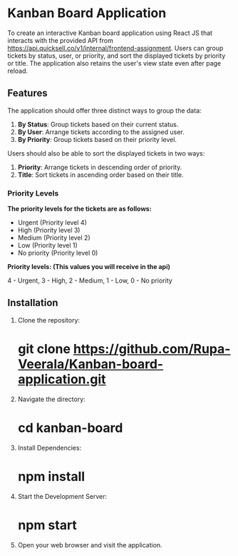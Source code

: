# Kanban Board Application
To create an interactive Kanban board application using React JS that interacts with the provided API from  https://api.quicksell.co/v1/internal/frontend-assignment.
Users can group tickets by status, user, or priority, and sort the displayed tickets by priority or title. The application also retains the user's view state even after page reload.
## Features
The application should offer three distinct ways to group the data:

1. **By Status**: Group tickets based on their current status.
2. **By User**: Arrange tickets according to the assigned user.
3. **By Priority**: Group tickets based on their priority level.

Users should also be able to sort the displayed tickets in two ways:

1. **Priority**: Arrange tickets in descending order of priority.
2. **Title**: Sort tickets in ascending order based on their title.

### Priority Levels

**The priority levels for the tickets are as follows:**

- Urgent (Priority level 4)
- High (Priority level 3)
- Medium (Priority level 2)
- Low (Priority level 1)
- No priority (Priority level 0)

**Priority levels: (This values you will receive in the api)**

4 - Urgent, 
3 - High, 
2 - Medium, 
1 - Low, 
0 - No priority

## Installation
1. Clone the repository:
    # git clone https://github.com/Rupa-Veerala/Kanban-board-application.git
2. Navigate the directory:
   # cd kanban-board
3. Install Dependencies:
   # npm install
4. Start the Development Server:
   # npm start
5. Open your web browser and visit the application.


   


